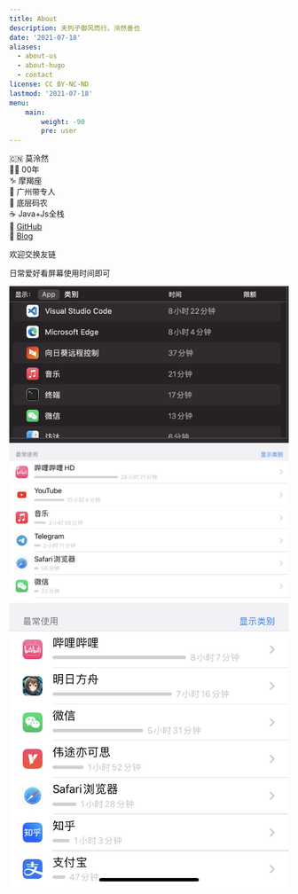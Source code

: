```yaml
---
title: About
description: 夫列子御风而行，泠然善也
date: '2021-07-18'
aliases:
  - about-us
  - about-hugo
  - contact
license: CC BY-NC-ND
lastmod: '2021-07-18'
menu:
    main: 
        weight: -90
        pre: user
---
```


🇨🇳 莫泠然  
🧑🏻 00年  
♑ 摩羯座  
🏫 广州带专人  
🧱 底层码农  
☕ Java+Js全栈  
🤺 [GitHub](https://github.com/moreant/)  
📃 [Blog](https://github.com/moreant/moreant.github.io)

欢迎交换友链

日常爱好看屏幕使用时间即可

<!-- <div style="display:flex">
  <img src="mac-time.jpeg">
  <img src="ipad-time.jpeg">
  <img src="iphone-time.jpeg">
</div> -->
  
![](mac-time.jpeg)
![](ipad-time.jpeg)
![](iphone-time.jpeg)